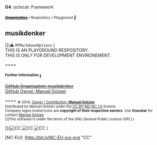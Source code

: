 __G4__ :octocat: Framework
###### <sub>**~~[Organization](http://github.com/musikdenker)~~** / Respository / Playground 👾  </sub>
## musikdenker  
 
  [](⚠️ `MTMarkdownOptions` )  
THIS IS AN PLAYGROUND RESPOSITORY.  
THIS IS ONLY FOR DEVELOPMENT ENVIRONEMENT.  

====
#### __<sub>Further Information <sub>🔗</sub></sub>__
 
~~[GitHub Organisation: musikdenker](http://github.com/musikdenker)~~  
[GitHub Owner: Manuel Gotzen](http://github.com/ManuelGotzen/?tab=repositories)
  

==== 
<sub>
&copy; 2014, [Owner | Contribution: __Manuel Gotzen__][gitHub]  
Distributed by Manuel Gotzen under the [CC BY-ND-NC 1.0](http://creativecommons.org/licenses/by-nc-nd/3.0/de/) licence.   
Company logos in/and icons are __copyright of their respective owners__. Use __Gravatar__ for contact [Manuel Gotzen](http://bit.ly/en-G4UI)  
[](This software is under the terms of the GNU General Public License (GPL).) 
</sub>


  
[](![CC][CC]  ![CC][BY]  ![CC][NC]  [](![CC][NC-EU]))

[CC]: http://bit.ly/CC-ico-svg "CC"
[BY]: http://bit.ly/BY-ico-svg "CC"
[NC]: http://bit.ly/NC-ico-svg "CC"
[NC-EU]: (http://bit.ly/NC-EU-ico-svg "CC"

[gitHub]: http://bit.ly/gitHub-musikdenker  "Organization"
[gitHub]: http://bit.ly/gitHub-gee  "Owner"


[gitHub]: http://musikdenker.github.io  "Playground"  
